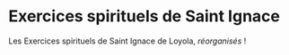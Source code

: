 # Exercices spirituels de Saint Ignace
Les Exercices spirituels de Saint Ignace de Loyola, *réorganisés* !
